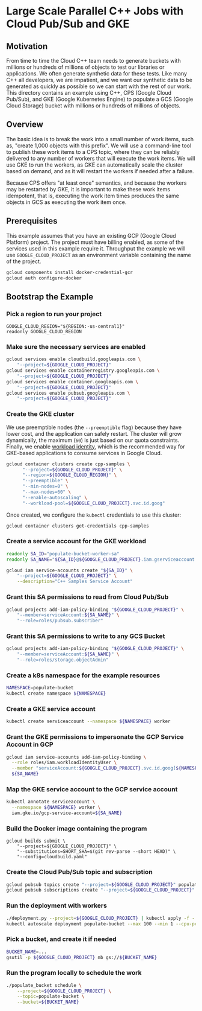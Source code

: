 # Large Scale Parallel C++ Jobs with Cloud Pub/Sub and GKE

## Motivation

From time to time the Cloud C++ team needs to generate buckets with millions or hundreds of millions of objects to test
our libraries or applications. We often generate synthetic data for these tests. Like many C++ all developers, we are
impatient, and we want our synthetic data to be generated as quickly as possible so we can start with the rest of our
work. This directory contains an example using C++, CPS (Google Cloud Pub/Sub), and GKE (Google Kubernetes Engine) to
populate a GCS (Google Cloud Storage) bucket with millions or hundreds of millions of objects.

## Overview

The basic idea is to break the work into a small number of work items, such as, "create 1,000 objects with this prefix".
We will use a command-line tool to publish these work items to a CPS topic, where they can be reliably delivered to any
number of workers that will execute the work items. We will use GKE to run the workers, as GKE can automatically scale
the cluster based on demand, and as it will restart the workers if needed after a failure. 

Because CPS offers "at least once" semantics, and because the workers may be restarted by GKE, it is important to make
these work items idempotent, that is, executing the work item times produces the same objects in GCS as executing the
work item once.

## Prerequisites

This example assumes that you have an existing GCP (Google Cloud Platform) project. The project must have billing
enabled, as some of the services used in this example require it. Throughput the example we will use
`GOOGLE_CLOUD_PROJECT` as an environment variable containing the name of the project.

```bash
gcloud components install docker-credential-gcr
gcloud auth configure-docker
```

## Bootstrap the Example

### Pick a region to run your project

```
GOOGLE_CLOUD_REGION="${REGION:-us-central1}"
readonly GOOGLE_CLOUD_REGION
```

### Make sure the necessary services are enabled

```sh
gcloud services enable cloudbuild.googleapis.com \
    "--project=${GOOGLE_CLOUD_PROJECT}"
gcloud services enable containerregistry.googleapis.com \
    "--project=${GOOGLE_CLOUD_PROJECT}"
gcloud services enable container.googleapis.com \
    "--project=${GOOGLE_CLOUD_PROJECT}"
gcloud services enable pubsub.googleapis.com \
    "--project=${GOOGLE_CLOUD_PROJECT}"
```

### Create the GKE cluster

We use preemptible nodes (the `--preemptible` flag) because they have lower cost, and the application can safely restart.
The cluster will grow dynamically, the maximum (`60`) is just based on our quota constraints. Finally, we enable
[workload identity][workload-identity], which is the recommended way for GKE-based applications to consume services in
Google Cloud.

[workload-identity]: https://cloud.google.com/kubernetes-engine/docs/how-to/workload-identity

```sh
gcloud container clusters create cpp-samples \
      "--project=${GOOGLE_CLOUD_PROJECT}" \
      "--region=${GOOGLE_CLOUD_REGION}" \
      "--preemptible" \
      "--min-nodes=0" \
      "--max-nodes=60" \
      "--enable-autoscaling" \
      "--workload-pool=${GOOGLE_CLOUD_PROJECT}.svc.id.goog"
```

Once created, we configure the `kubectl` credentials to use this cluster:

```sh
gcloud container clusters get-credentials cpp-samples
```

### Create a service account for the GKE workload

```sh
readonly SA_ID="populate-bucket-worker-sa"
readonly SA_NAME="${SA_ID}@${GOOGLE_CLOUD_PROJECT}.iam.gserviceaccount.com"

gcloud iam service-accounts create "${SA_ID}" \
    "--project=${GOOGLE_CLOUD_PROJECT}" \
    --description="C++ Samples Service Account"
```

### Grant this SA permissions to read from Cloud Pub/Sub

```sh
gcloud projects add-iam-policy-binding "${GOOGLE_CLOUD_PROJECT}" \
    "--member=serviceAccount:${SA_NAME}" \
    "--role=roles/pubsub.subscriber"
```

### Grant this SA permissions to write to any GCS Bucket

```sh
gcloud projects add-iam-policy-binding "${GOOGLE_CLOUD_PROJECT}" \
    "--member=serviceAccount:${SA_NAME}" \
    "--role=roles/storage.objectAdmin"
```


### Create a k8s namespace for the example resources

```sh
NAMESPACE=populate-bucket
kubectl create namespace ${NAMESPACE}
```

### Create a GKE service account

```sh
kubectl create serviceaccount --namespace ${NAMESPACE} worker
```

### Grant the GKE permissions to impersonate the GCP Service Account in GCP

```sh
gcloud iam service-accounts add-iam-policy-binding \
  --role roles/iam.workloadIdentityUser \
  --member "serviceAccount:${GOOGLE_CLOUD_PROJECT}.svc.id.goog[${NAMESPACE}/worker]" \
  ${SA_NAME}
```

### Map the GKE service account to the GCP service account

```sh
kubectl annotate serviceaccount \
  --namespace ${NAMESPACE} worker \
  iam.gke.io/gcp-service-account=${SA_NAME}
```

### Build the Docker image containing the program

```
gcloud builds submit \
    "--project=${GOOGLE_CLOUD_PROJECT}" \
    "--substitutions=SHORT_SHA=$(git rev-parse --short HEAD)" \
    "--config=cloudbuild.yaml"
```

### Create the Cloud Pub/Sub topic and subscription

```sh
gcloud pubsub topics create "--project=${GOOGLE_CLOUD_PROJECT}" populate-bucket 
gcloud pubsub subscriptions create "--project=${GOOGLE_CLOUD_PROJECT}" --topic populate-bucket populate-bucket 
```

### Run the deployment with workers

```sh
./deployment.py --project=${GOOGLE_CLOUD_PROJECT} | kubectl apply -f -
kubectl autoscale deployment populate-bucket --max 100 --min 1 --cpu-percent 50
```

### Pick a bucket, and create it if needed

```bash
BUCKET_NAME=...
gsutil -p ${GOOGLE_CLOUD_PROJECT} mb gs://${BUCKET_NAME}
```

### Run the program locally to schedule the work

```sh
./populate_bucket schedule \
    --project=${GOOGLE_CLOUD_PROJECT} \
    --topic=populate-bucket \
    --bucket=${BUCKET_NAME}
```
